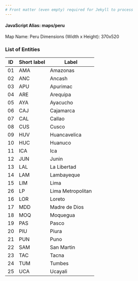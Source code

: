 ```yaml
---
# Front matter (even empty) required for Jekyll to process
---
```


#### JavaScript Alias: maps/peru

Map Name: Peru
Dimensions (Width x Height): 370x520





### List of Entities

ID | Short label | Label
---|---|---|
01|AMA|Amazonas
02|ANC|Ancash
03|APU|Apurimac
04|ARE|Arequipa
05|AYA|Ayacucho
06|CAJ|Cajamarca
07|CAL|Callao
08|CUS|Cusco
09|HUV|Huancavelica
10|HUC|Huanuco
11|ICA|Ica
12|JUN|Junin
13|LAL|La Libertad
14|LAM|Lambayeque
15|LIM|Lima
26|LP|Lima Metropolitan
16|LOR|Loreto
17|MDD|Madre de Dios
18|MOQ|Moquegua
19|PAS|Pasco
20|PIU|Piura
21|PUN|Puno
22|SAM|San Martin
23|TAC|Tacna
24|TUM|Tumbes
25|UCA|Ucayali

